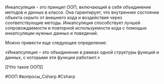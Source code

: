 Инкапсуляция - это принцип ООП, включающий в себя объединение методов и данных в классе. Она гарантирует, что внутреннее состояние объекта скрыто от внешнего кода и воздействия через соответствующие методы. Инкапсуляция способствует лучшей сопровождаемости и повторной используемости кода с помощью инкапсуляции нужных данных и поведений.

Можно привести еще следующее определение:

«Инкапсуляция – это объединение в рамках одной структуры функций и данных, с которыми эти функции работают.»


[[Что такое ООП]]

#ООП #вопросы_Csharp   #Csharp 